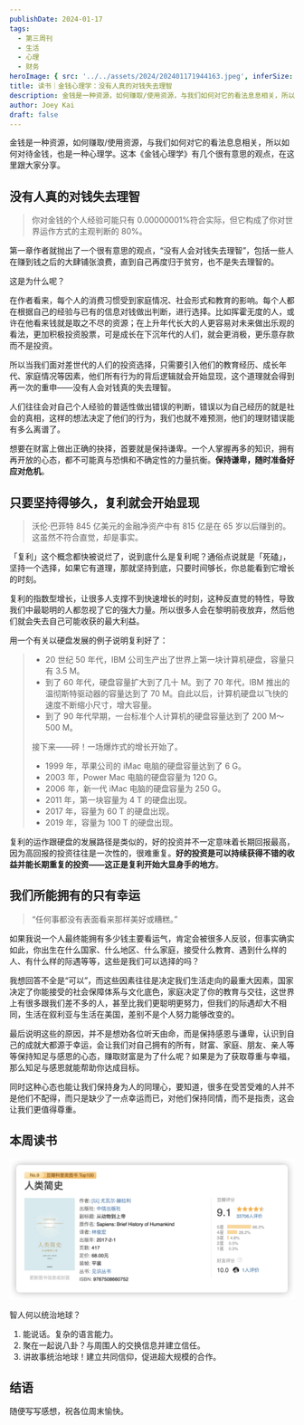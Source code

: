 ```yaml
---
publishDate: 2024-01-17
tags:
  - 第三周刊
  - 生活
  - 心理
  - 财务
heroImage: { src: '../../assets/2024/202401171944163.jpeg', inferSize: true}
title: 读书｜金钱心理学：没有人真的对钱失去理智
description: 金钱是一种资源，如何赚取/使用资源，与我们如何对它的看法息息相关，所以如何对待金钱，也是一种心理学。
author: Joey Kai
draft: false
---
```

金钱是一种资源，如何赚取/使用资源，与我们如何对它的看法息息相关，所以如何对待金钱，也是一种心理学。这本《金钱心理学》有几个很有意思的观点，在这里跟大家分享。

## 没有人真的对钱失去理智

> 你对金钱的个人经验可能只有 0.00000001%符合实际，但它构成了你对世界运作方式的主观判断的 80%。

第一章作者就抛出了一个很有意思的观点，“没有人会对钱失去理智”，包括一些人在赚到钱之后的大肆铺张浪费，直到自己再度归于贫穷，也不是失去理智的。

这是为什么呢？

在作者看来，每个人的消费习惯受到家庭情况、社会形式和教育的影响。每个人都在根据自己的经验与已有的信息对钱做出判断，进行选择。比如挥霍无度的人，或许在他看来钱就是取之不尽的资源；在上升年代长大的人更容易对未来做出乐观的看法，更加积极投资股票，可是成长在下沉年代的人们，就会更消极，更乐意存款而不是投资。

所以当我们面对差世代的人们的投资选择，只需要引入他们的教育经历、成长年代、家庭情况等因素，他们所有行为的背后逻辑就会开始显现，这个道理就会得到再一次的重申——没有人会对钱真的失去理智。

人们往往会对自己个人经验的普适性做出错误的判断，错误以为自己经历的就是社会的真相，这样的想法决定了他们的行为，我们也就不难预测，他们的理财错误能有多么离谱了。

想要在财富上做出正确的抉择，首要就是保持谦卑。一个人掌握再多的知识，拥有再开放的心态，都不可能真与恐惧和不确定性的力量抗衡。**保持谦卑，随时准备好应对危机**。

## 只要坚持得够久，复利就会开始显现

> 沃伦·巴菲特 845 亿美元的金融净资产中有 815 亿是在 65 岁以后赚到的。这虽然不符合直觉，却是事实。

「复利」这个概念都快被说烂了，说到底什么是复利呢？通俗点说就是「死磕」，坚持一个选择，如果它有道理，那就坚持到底，只要时间够长，你总能看到它增长的时刻。

复利的指数型增长，让很多人支撑不到快速增长的时刻，这种反直觉的特性，导致我们中最聪明的人都忽视了它的强大力量。所以很多人会在黎明前夜放弃，然后他们就会失去自己可能收获的最大利益。

用一个有关以硬盘发展的例子说明复利好了：

> - 20 世纪 50 年代，IBM 公司生产出了世界上第一块计算机硬盘，容量只有 3.5 M。
> - 到了 60 年代，硬盘容量扩大到了几十 M。到了 70 年代，IBM 推出的温彻斯特驱动器的容量达到了 70 M。自此以后，计算机硬盘以飞快的速度不断缩小尺寸，增大容量。
> - 到了 90 年代早期，一台标准个人计算机的硬盘容量达到了 200 M～500 M。
>
> 接下来——砰！一场爆炸式的增长开始了。
>
> - 1999 年，苹果公司的 iMac 电脑的硬盘容量达到了 6 G。
> - 2003 年，Power Mac 电脑的硬盘容量为 120 G。
> - 2006 年，新一代 iMac 电脑的硬盘容量为 250 G。
> - 2011 年，第一块容量为 4 T 的硬盘出现。
> - 2017 年，容量为 60 T 的硬盘出现。
> - 2019 年，容量为 100 T 的硬盘出现。

复利的运作跟硬盘的发展路径是类似的，好的投资并不一定意味着长期回报最高，因为高回报的投资往往是一次性的，很难重复。**好的投资是可以持续获得不错的收益并能长期重复的投资——这正是复利开始大显身手的地方**。

## 我们所能拥有的只有幸运

> “任何事都没有表面看来那样美好或糟糕。”

如果我说一个人最终能拥有多少钱主要看运气，肯定会被很多人反驳，但事实确实如此，你出生在什么国家、什么地区、什么家庭，接受什么教育、遇到什么样的人、有什么样的际遇等等，这些是我们可以选择的吗？

我想回答不全是“可以”，而这些因素往往是决定我们生活走向的最重大因素，国家决定了你能接受的社会保障体系与文化底色，家庭决定了你的教育与交往，这世界上有很多跟我们差不多的人，甚至比我们更聪明更努力，但我们的际遇却大不相同，生活在叙利亚与生活在美国，差别不是个人努力能够改变的。

最后说明这些的原因，并不是想劝各位听天由命，而是保持感恩与谦卑，认识到自己的成就大都源于幸运，会让我们对自己拥有的所有，财富、家庭、朋友、亲人等等保持知足与感恩的心态，赚取财富是为了什么呢？如果是为了获取尊重与幸福，那么知足与感恩就能帮助你达成目标。

同时这种心态也能让我们保持身为人的同理心，要知道，很多在受苦受难的人并不是他们不配得，而只是缺少了一点幸运而已，对他们保持同情，而不是指责，这会让我们更值得尊重。

## 本周读书

![202401171828702](../../assets/2024/202401171828702.png)

智人何以统治地球？

1. 能说话。复杂的语言能力。
2. 聚在一起说八卦？与周围人的交换信息并建立信任。
3. 讲故事统治地球！建立共同信仰，促进超大规模的合作。

## 结语

随便写写感想，祝各位周末愉快。
